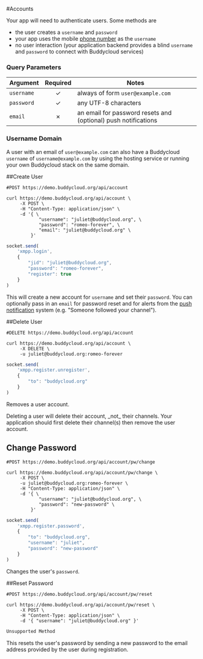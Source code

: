 #Accounts

Your app will need to authenticate users. Some methods are

* the user creates a `username` and `password`
* your app uses the mobile [phone number](http://en.wikipedia.org/wiki/MSISDN) as the `username`
* no user interaction (your application backend provides a blind `username` and `password` to connect with Buddycloud services)

### Query Parameters

Argument   | Required | Notes
---------- |:--------:|------------
`username` | ✓        | always of form `user@example.com`
`password` | ✓        | any UTF-8 characters
`email`    | ✗        | an email for password resets and (optional) push notifications

### Username Domain
A user with an email of `user@example.com` can also have a Buddycloud `username` of `username@example.com` by using the hosting service or running your own Buddycloud stack on the same domain.

##Create User

```shell
#POST https://demo.buddycloud.org/api/account

curl https://demo.buddycloud.org/api/account \
     -X POST \
     -H "Content-Type: application/json" \
     -d '{ \
            "username": "juliet@buddycloud.org", \
            "password": "romeo-forever", \
            "email": "juliet@buddycloud.org" \
         }'
```

```javascript
socket.send(
    'xmpp.login',
    {
        "jid": "juliet@buddycloud.org",
        "password": "romeo-forever",
        "register": true
    }
)
```

This will create a new account for `username` and set their `password`. You can optionally pass in an `email` for password reset and for alerts from the [push notification](#push-notifications) system (e.g. "Someone followed your channel").

##Delete User

```shell
#DELETE https://demo.buddycloud.org/api/account

curl https://demo.buddycloud.org/api/account \
     -X DELETE \
     -u juliet@buddycloud.org:romeo-forever
```

```javascript
socket.send(
    'xmpp.register.unregister',
    {
        "to": "buddycloud.org"
    }
)
```

Removes a user account. 

<aside class="warning">Deleting a user will delete their account, _not_ their channels. Your application should first delete their channel(s) then remove the user account.</aside>

## Change Password

```shell 
#POST https://demo.buddycloud.org/api/account/pw/change

curl https://demo.buddycloud.org/api/account/pw/change \
     -X POST \
     -u juliet@buddycloud.org:romeo-forever \
     -H "Content-Type: application/json" \
     -d '{ \
            "username": "juliet@buddycloud.org", \
            "password": "new-password" \
         }'
```

```javascript
socket.send(
    'xmpp.register.password',
    {
        "to": "buddycloud.org",
        "username": "juliet",
        "password": "new-password"
    }
)
```

Changes the user's `password`.

##Reset Password

```shell 
#POST https://demo.buddycloud.org/api/account/pw/reset

curl https://demo.buddycloud.org/api/account/pw/reset \
     -X POST \
     -H "Content-Type: application/json" \
     -d '{ "username": "juliet@buddycloud.org" }'
```

```javascript
Unsupported Method
```

This resets the user's password by sending a new password to the email address provided by the user during registration.
